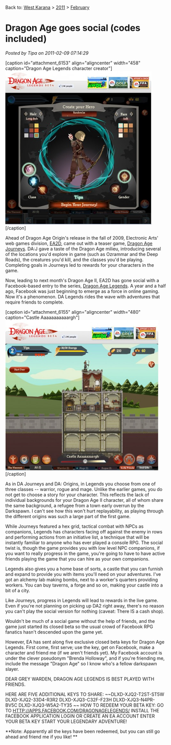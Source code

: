 Back to: [West Karana](/posts/westkarana.md) > [2011](/posts/2011/westkarana.md) > [February](./westkarana.md)
# Dragon Age goes social (codes included)

*Posted by Tipa on 2011-02-09 07:14:29*

[caption id="attachment\_6153" align="aligncenter" width="458" caption="Dragon Age Legends character creator"][![](../../../uploads/2011/02/Fullscreen-capture-292011-15012-AM-458x480.jpg "Dragon Age Legends character creator")](../../../uploads/2011/02/Fullscreen-capture-292011-15012-AM.jpg)[/caption]

Ahead of Dragon Age Origin's release in the fall of 2009, Electronic Arts' web games division, [EA2D](http://www.ea2d.com/), came out with a teaser game, [Dragon Age Journeys](http://www.dragonagejourneys.com/). DA:J gave a taste of the Dragon Age milieu, introducing several of the locations you'd explore in game (such as Ozrammar and the Deep Roads), the creatures you'd kill, and the classes you'd be playing. Completing goals in Journeys led to rewards for your characters in the game.

Now, leading to next month's Dragon Age II, EA2D has gone social with a Facebook-based entry to the series, [Dragon Age Legends](http://www.ea.com/dragon-age-legends). A year and a half ago, Facebook was just beginning to emerge as a force in online gaming. Now it's a phenomenon. DA Legends rides the wave with adventures that require friends to complete.

[caption id="attachment\_6155" align="aligncenter" width="480" caption="Castle Aaaaaaaaaaargh"][![](../../../uploads/2011/02/Fullscreen-capture-292011-70454-AM-480x470.jpg "Castle Aaaaaaaaaaargh")](../../../uploads/2011/02/Fullscreen-capture-292011-70454-AM.jpg)[/caption]

As in DA Journeys and DA: Origins, in Legends you choose from one of three classes -- warrior, rogue and mage. Unlike the earlier games, you do not get to choose a story for your character. This reflects the lack of individual backgrounds for your Dragon Age II character, all of whom share the same background, a refugee from a town early overrun by the Darkspawn. I can't see how this won't hurt replayability, as playing through the different origins was such a large part of the first game.

While Journeys featured a hex grid, tactical combat with NPCs as companions, Legends has characters facing off against the enemy in rows and performing actions from an initiative list, a technique that will be instantly familiar to anyone who has ever played a console RPG. The social twist is, though the game provides you with low level NPC companions, if you want to really progress in the game, you're going to have to have active friends playing the game that you can hire as your own companions.

Legends also gives you a home base of sorts, a castle that you can furnish and expand to provide you with items you'll need on your adventures. I've got an alchemy lab making bombs, next to a worker's quarters providing workers. You can buy taverns, a forge and so on, making your castle into a bit of a city.

Like Journeys, progress in Legends will lead to rewards in the live game. Even if you're not planning on picking up DA2 right away, there's no reason you can't play the social version for nothing (caveat: There IS a cash shop).

Wouldn't be much of a social game without the help of friends, and the game just started its closed beta so the usual crowd of Facebook RPG fanatics hasn't descended upon the game yet.

However, EA has sent along five exclusive closed beta keys for Dragon Age Legends. First come, first serve; use the key, get on Facebook, make a character and friend me (if we aren't friends yet). My Facebook account is under the clever pseudonym "Brenda Holloway", and if you're friending me, include the message "Dragon Age" so I know who's a fellow darkspawn slayer.

DEAR GREY WARDEN,
DRAGON AGE LEGENDS IS BEST PLAYED WITH FRIENDS.

HERE ARE FIVE ADDITIONAL KEYS TO SHARE:
~~DLXD-XJQ2-T2ST-ST5W
DLXD-XJQ2-33D4-R3R2
DLXD-XJQ3-C32F-F23H
DLXD-XJQ3-N4PR-BV5C
DLXD-XJQ3-W5A2-TY35
~~
HOW TO REDEEM YOUR BETA KEY:
 GO TO <HTTP://APPS.FACEBOOK.COM/DRAGONAGELEGENDS/>
INSTALL THE FACEBOOK APPLICATION
LOGIN OR CREATE AN EA ACCOUNT
ENTER YOUR BETA KEY
START YOUR LEGENDARY ADVENTURE!

**Note: Apparently all the keys have been redeemed, but you can still go ahead and friend me if you like!
**
